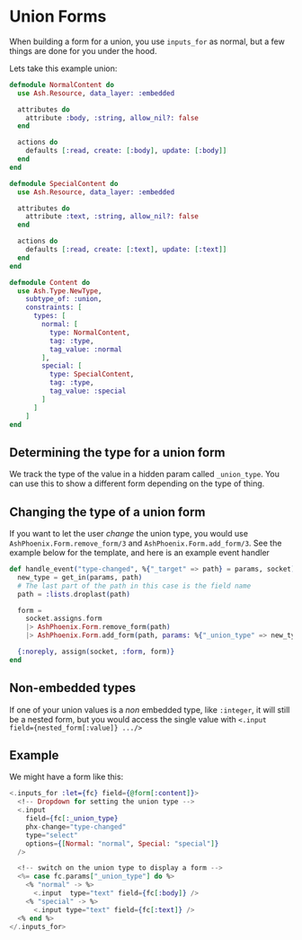 # Union Forms

When building a form for a union, you use `inputs_for` as normal, but a few things are done for you under the hood.

Lets take this example union:

```elixir
defmodule NormalContent do
  use Ash.Resource, data_layer: :embedded

  attributes do
    attribute :body, :string, allow_nil?: false
  end

  actions do
    defaults [:read, create: [:body], update: [:body]]
  end
end

defmodule SpecialContent do
  use Ash.Resource, data_layer: :embedded

  attributes do
    attribute :text, :string, allow_nil?: false
  end

  actions do
    defaults [:read, create: [:text], update: [:text]]
  end
end

defmodule Content do
  use Ash.Type.NewType,
    subtype_of: :union,
    constraints: [
      types: [
        normal: [
          type: NormalContent,
          tag: :type,
          tag_value: :normal
        ],
        special: [
          type: SpecialContent,
          tag: :type,
          tag_value: :special
        ]
      ]
    ]
end
```

## Determining the type for a union form

We track the type of the value in a hidden param called `_union_type`. You can use this to show a different form depending on the type of thing.

## Changing the type of a union form

If you want to let the user _change_ the union type, you would use `AshPhoenix.Form.remove_form/3` and `AshPhoenix.Form.add_form/3`. See the example below for the template, and here is an example event handler

```elixir
def handle_event("type-changed", %{"_target" => path} = params, socket) do
  new_type = get_in(params, path)
  # The last part of the path in this case is the field name
  path = :lists.droplast(path)

  form =
    socket.assigns.form
    |> AshPhoenix.Form.remove_form(path)
    |> AshPhoenix.Form.add_form(path, params: %{"_union_type" => new_type})

  {:noreply, assign(socket, :form, form)}
end
```

## Non-embedded types

If one of your union values is a _non_ embedded type, like `:integer`, it will still be a nested form, but you would access the single value with `<.input field={nested_form[:value]} .../>`

## Example

We might have a form like this:

```heex
<.inputs_for :let={fc} field={@form[:content]}>
  <!-- Dropdown for setting the union type -->
  <.input
    field={fc[:_union_type}
    phx-change="type-changed"
    type="select"
    options={[Normal: "normal", Special: "special"]}
  />

  <!-- switch on the union type to display a form -->
  <%= case fc.params["_union_type"] do %>
    <% "normal" -> %>
      <.input  type="text" field={fc[:body]} />
    <% "special" -> %>
      <.input type="text" field={fc[:text]} />
  <% end %>
</.inputs_for>
```
